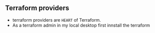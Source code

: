## Terraform providers
- terraform providers are `HEART` of Terraform.
- As a terraform admin in my local desktop first innstall the terraform 